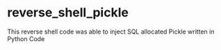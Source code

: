 # reverse_shell_pickle
This reverse shell code was able to inject SQL allocated Pickle written in Python Code
